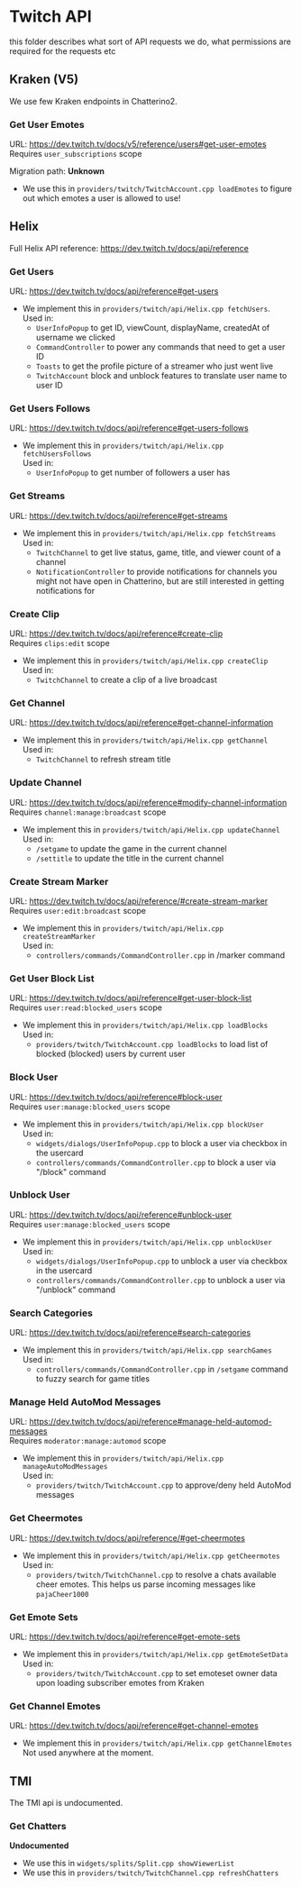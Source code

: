 # Twitch API

this folder describes what sort of API requests we do, what permissions are required for the requests etc

## Kraken (V5)

We use few Kraken endpoints in Chatterino2.

### Get User Emotes

URL: https://dev.twitch.tv/docs/v5/reference/users#get-user-emotes  
Requires `user_subscriptions` scope

Migration path: **Unknown**

- We use this in `providers/twitch/TwitchAccount.cpp loadEmotes` to figure out which emotes a user is allowed to use!

## Helix

Full Helix API reference: https://dev.twitch.tv/docs/api/reference

### Get Users

URL: https://dev.twitch.tv/docs/api/reference#get-users

- We implement this in `providers/twitch/api/Helix.cpp fetchUsers`.  
  Used in:
  - `UserInfoPopup` to get ID, viewCount, displayName, createdAt of username we clicked
  - `CommandController` to power any commands that need to get a user ID
  - `Toasts` to get the profile picture of a streamer who just went live
  - `TwitchAccount` block and unblock features to translate user name to user ID

### Get Users Follows

URL: https://dev.twitch.tv/docs/api/reference#get-users-follows

- We implement this in `providers/twitch/api/Helix.cpp fetchUsersFollows`  
  Used in:
  - `UserInfoPopup` to get number of followers a user has

### Get Streams

URL: https://dev.twitch.tv/docs/api/reference#get-streams

- We implement this in `providers/twitch/api/Helix.cpp fetchStreams`  
  Used in:
  - `TwitchChannel` to get live status, game, title, and viewer count of a channel
  - `NotificationController` to provide notifications for channels you might not have open in Chatterino, but are still interested in getting notifications for

### Create Clip

URL: https://dev.twitch.tv/docs/api/reference#create-clip  
Requires `clips:edit` scope

- We implement this in `providers/twitch/api/Helix.cpp createClip`  
  Used in:
  - `TwitchChannel` to create a clip of a live broadcast

### Get Channel

URL: https://dev.twitch.tv/docs/api/reference#get-channel-information

- We implement this in `providers/twitch/api/Helix.cpp getChannel`  
  Used in:
  - `TwitchChannel` to refresh stream title

### Update Channel

URL: https://dev.twitch.tv/docs/api/reference#modify-channel-information  
Requires `channel:manage:broadcast` scope

- We implement this in `providers/twitch/api/Helix.cpp updateChannel`  
  Used in:
  - `/setgame` to update the game in the current channel
  - `/settitle` to update the title in the current channel

### Create Stream Marker

URL: https://dev.twitch.tv/docs/api/reference/#create-stream-marker  
Requires `user:edit:broadcast` scope

- We implement this in `providers/twitch/api/Helix.cpp createStreamMarker`  
  Used in:
  - `controllers/commands/CommandController.cpp` in /marker command

### Get User Block List

URL: https://dev.twitch.tv/docs/api/reference#get-user-block-list  
Requires `user:read:blocked_users` scope

- We implement this in `providers/twitch/api/Helix.cpp loadBlocks`  
  Used in:
  - `providers/twitch/TwitchAccount.cpp loadBlocks` to load list of blocked (blocked) users by current user

### Block User

URL: https://dev.twitch.tv/docs/api/reference#block-user  
Requires `user:manage:blocked_users` scope

- We implement this in `providers/twitch/api/Helix.cpp blockUser`  
  Used in:
  - `widgets/dialogs/UserInfoPopup.cpp` to block a user via checkbox in the usercard
  - `controllers/commands/CommandController.cpp` to block a user via "/block" command

### Unblock User

URL: https://dev.twitch.tv/docs/api/reference#unblock-user  
Requires `user:manage:blocked_users` scope

- We implement this in `providers/twitch/api/Helix.cpp unblockUser`  
  Used in:
  - `widgets/dialogs/UserInfoPopup.cpp` to unblock a user via checkbox in the usercard
  - `controllers/commands/CommandController.cpp` to unblock a user via "/unblock" command

### Search Categories

URL: https://dev.twitch.tv/docs/api/reference#search-categories

- We implement this in `providers/twitch/api/Helix.cpp searchGames`  
  Used in:
  - `controllers/commands/CommandController.cpp` in `/setgame` command to fuzzy search for game titles

### Manage Held AutoMod Messages

URL: https://dev.twitch.tv/docs/api/reference#manage-held-automod-messages  
Requires `moderator:manage:automod` scope

- We implement this in `providers/twitch/api/Helix.cpp manageAutoModMessages`  
  Used in:
  - `providers/twitch/TwitchAccount.cpp` to approve/deny held AutoMod messages

### Get Cheermotes

URL: https://dev.twitch.tv/docs/api/reference/#get-cheermotes

- We implement this in `providers/twitch/api/Helix.cpp getCheermotes`  
  Used in:
  - `providers/twitch/TwitchChannel.cpp` to resolve a chats available cheer emotes. This helps us parse incoming messages like `pajaCheer1000`

### Get Emote Sets

URL: https://dev.twitch.tv/docs/api/reference#get-emote-sets

- We implement this in `providers/twitch/api/Helix.cpp getEmoteSetData`  
  Used in:
  - `providers/twitch/TwitchAccount.cpp` to set emoteset owner data upon loading subscriber emotes from Kraken

### Get Channel Emotes

URL: https://dev.twitch.tv/docs/api/reference#get-channel-emotes

- We implement this in `providers/twitch/api/Helix.cpp getChannelEmotes`  
  Not used anywhere at the moment.

## TMI

The TMI api is undocumented.

### Get Chatters

**Undocumented**

- We use this in `widgets/splits/Split.cpp showViewerList`
- We use this in `providers/twitch/TwitchChannel.cpp refreshChatters`
